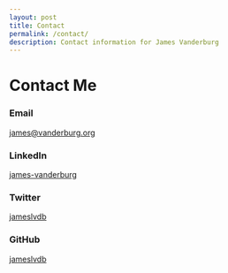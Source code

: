 ```yaml
---
layout: post
title: Contact
permalink: /contact/
description: Contact information for James Vanderburg
---
```


# Contact Me

### Email
[james@vanderburg.org](mailto:james@vanderburg.org)

### LinkedIn
[james-vanderburg](https://www.linkedin.com/in/james-vanderburg/)

### Twitter
[jameslvdb](https://twitter.com/jameslvdb)

### GitHub
[jameslvdb](https://github.com/jameslvdb)
